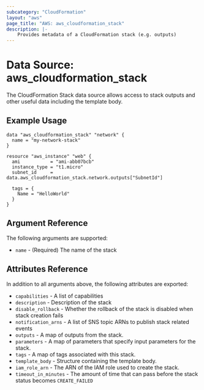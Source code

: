 ```yaml
---
subcategory: "CloudFormation"
layout: "aws"
page_title: "AWS: aws_cloudformation_stack"
description: |-
    Provides metadata of a CloudFormation stack (e.g. outputs)
---
```


# Data Source: aws_cloudformation_stack

The CloudFormation Stack data source allows access to stack
outputs and other useful data including the template body.

## Example Usage

```hcl
data "aws_cloudformation_stack" "network" {
  name = "my-network-stack"
}

resource "aws_instance" "web" {
  ami           = "ami-abb07bcb"
  instance_type = "t1.micro"
  subnet_id     = data.aws_cloudformation_stack.network.outputs["SubnetId"]

  tags = {
    Name = "HelloWorld"
  }
}
```

## Argument Reference

The following arguments are supported:

* `name` - (Required) The name of the stack

## Attributes Reference

In addition to all arguments above, the following attributes are exported:

* `capabilities` - A list of capabilities
* `description` - Description of the stack
* `disable_rollback` - Whether the rollback of the stack is disabled when stack creation fails
* `notification_arns` - A list of SNS topic ARNs to publish stack related events
* `outputs` - A map of outputs from the stack.
* `parameters` - A map of parameters that specify input parameters for the stack.
* `tags` - A map of tags associated with this stack.
* `template_body` - Structure containing the template body.
* `iam_role_arn` - The ARN of the IAM role used to create the stack.
* `timeout_in_minutes` - The amount of time that can pass before the stack status becomes `CREATE_FAILED`
